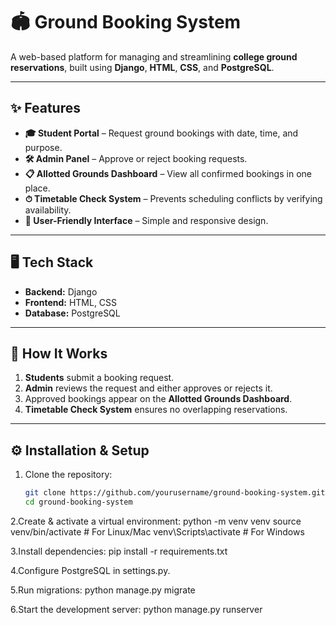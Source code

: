 # 🏟️ Ground Booking System

A web-based platform for managing and streamlining **college ground reservations**, built using **Django**, **HTML**, **CSS**, and **PostgreSQL**.

---

## ✨ Features

- **🎓 Student Portal** – Request ground bookings with date, time, and purpose.
- **🛠 Admin Panel** – Approve or reject booking requests.
- **📋 Allotted Grounds Dashboard** – View all confirmed bookings in one place.
- **⏱ Timetable Check System** – Prevents scheduling conflicts by verifying availability.
- **📱 User-Friendly Interface** – Simple and responsive design.

---

## 🖥️ Tech Stack

- **Backend:** Django
- **Frontend:** HTML, CSS
- **Database:** PostgreSQL

---

## 🚀 How It Works

1. **Students** submit a booking request.
2. **Admin** reviews the request and either approves or rejects it.
3. Approved bookings appear on the **Allotted Grounds Dashboard**.
4. **Timetable Check System** ensures no overlapping reservations.

---

## ⚙️ Installation & Setup

1. Clone the repository:
   ```bash
   git clone https://github.com/yourusername/ground-booking-system.git
   cd ground-booking-system
   
2.Create & activate a virtual environment:
python -m venv venv
source venv/bin/activate  # For Linux/Mac
venv\Scripts\activate     # For Windows

3.Install dependencies:
pip install -r requirements.txt

4.Configure PostgreSQL in settings.py.

5.Run migrations:
python manage.py migrate

6.Start the development server:
python manage.py runserver

